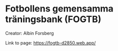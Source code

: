 # Fotbollens gemensamma träningsbank (FOGTB)

Creator: Albin Forsberg

Link to page: https://fogtb-d2850.web.app/


